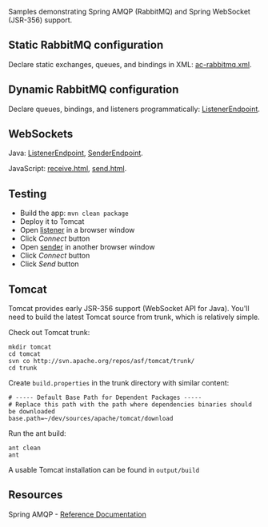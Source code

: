 Samples demonstrating Spring AMQP (RabbitMQ) and Spring WebSocket (JSR-356) support.

## Static RabbitMQ configuration

Declare static exchanges, queues, and bindings in XML:
[ac-rabbitmq.xml](src/main/resources/ac-rabbitmq.xml).

## Dynamic RabbitMQ configuration

Declare queues, bindings, and listeners programmatically:
[ListenerEndpoint](src/main/java/com/ndpar/spring/websocket/ListenerEndpoint.java).

## WebSockets

Java:
[ListenerEndpoint](src/main/java/com/ndpar/spring/websocket/ListenerEndpoint.java),
[SenderEndpoint](src/main/java/com/ndpar/spring/websocket/SenderEndpoint.java).

JavaScript:
[receive.html](src/main/webapp/receive.html),
[send.html](src/main/webapp/send.html).

## Testing

- Build the app: `mvn clean package`
- Deploy it to Tomcat
- Open [listener](http://localhost:8080/rabbitmq-spring-demo/receive.html) in a browser window
- Click *Connect* button
- Open [sender](http://localhost:8080/rabbitmq-spring-demo/send.html) in another browser window
- Click *Connect* button
- Click *Send* button

## Tomcat

Tomcat provides early JSR-356 support (WebSocket API for Java).
You'll need to build the latest Tomcat source from trunk, which is relatively simple.

Check out Tomcat trunk:

    mkdir tomcat
    cd tomcat
    svn co http://svn.apache.org/repos/asf/tomcat/trunk/
    cd trunk

Create `build.properties` in the trunk directory with similar content:

    # ----- Default Base Path for Dependent Packages -----
    # Replace this path with the path where dependencies binaries should be downloaded
    base.path=~/dev/sources/apache/tomcat/download

Run the ant build:

    ant clean
    ant

A usable Tomcat installation can be found in `output/build`

## Resources

Spring AMQP - [Reference Documentation](http://static.springsource.org/spring-amqp/reference/htmlsingle/)